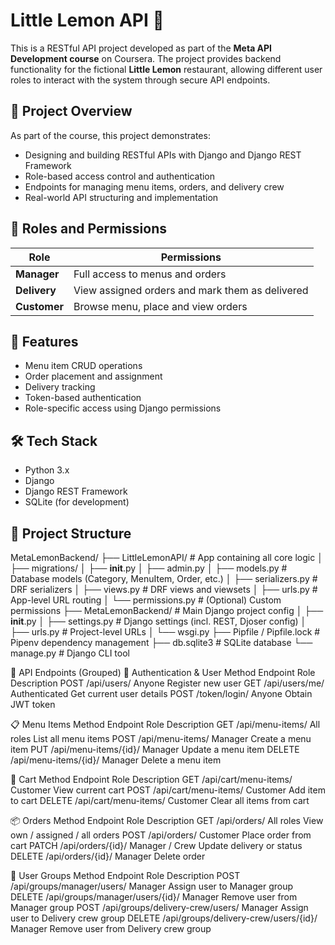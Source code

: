 # Little Lemon API 🍋

This is a RESTful API project developed as part of the **Meta API Development course** on Coursera. The project provides backend functionality for the fictional **Little Lemon** restaurant, allowing different user roles to interact with the system through secure API endpoints.

## 📌 Project Overview

As part of the course, this project demonstrates:

- Designing and building RESTful APIs with Django and Django REST Framework
- Role-based access control and authentication
- Endpoints for managing menu items, orders, and delivery crew
- Real-world API structuring and implementation

## 🔐 Roles and Permissions

| Role           | Permissions                                      |
|----------------|--------------------------------------------------|
| **Manager**    | Full access to menus and orders                  |
| **Delivery**   | View assigned orders and mark them as delivered  |
| **Customer**   | Browse menu, place and view orders               |

## 🚀 Features

- Menu item CRUD operations
- Order placement and assignment
- Delivery tracking
- Token-based authentication
- Role-specific access using Django permissions

## 🛠 Tech Stack

- Python 3.x
- Django
- Django REST Framework
- SQLite (for development)

## 📁 Project Structure
MetaLemonBackend/
├── LittleLemonAPI/         # App containing all core logic
│   ├── migrations/
│   ├── __init__.py
│   ├── admin.py
│   ├── models.py           # Database models (Category, MenuItem, Order, etc.)
│   ├── serializers.py      # DRF serializers
│   ├── views.py            # DRF views and viewsets
│   ├── urls.py             # App-level URL routing
│   └── permissions.py      # (Optional) Custom permissions
├── MetaLemonBackend/       # Main Django project config
│   ├── __init__.py
│   ├── settings.py         # Django settings (incl. REST, Djoser config)
│   ├── urls.py             # Project-level URLs
│   └── wsgi.py
├── Pipfile / Pipfile.lock  # Pipenv dependency management
├── db.sqlite3              # SQLite database
└── manage.py               # Django CLI tool

🔗 API Endpoints (Grouped)
👤 Authentication & User
Method	Endpoint	Role	Description
POST	/api/users/	Anyone	Register new user
GET	/api/users/me/	Authenticated	Get current user details
POST	/token/login/	Anyone	Obtain JWT token

📋 Menu Items
Method	Endpoint	Role	Description
GET	/api/menu-items/	All roles	List all menu items
POST	/api/menu-items/	Manager	Create a menu item
PUT	/api/menu-items/{id}/	Manager	Update a menu item
DELETE	/api/menu-items/{id}/	Manager	Delete a menu item

🛒 Cart
Method	Endpoint	Role	Description
GET	/api/cart/menu-items/	Customer	View current cart
POST	/api/cart/menu-items/	Customer	Add item to cart
DELETE	/api/cart/menu-items/	Customer	Clear all items from cart

📦 Orders
Method	Endpoint	Role	Description
GET	/api/orders/	All roles	View own / assigned / all orders
POST	/api/orders/	Customer	Place order from cart
PATCH	/api/orders/{id}/	Manager / Crew	Update delivery or status
DELETE	/api/orders/{id}/	Manager	Delete order

👥 User Groups
Method	Endpoint	Role	Description
POST	/api/groups/manager/users/	Manager	Assign user to Manager group
DELETE	/api/groups/manager/users/{id}/	Manager	Remove user from Manager group
POST	/api/groups/delivery-crew/users/	Manager	Assign user to Delivery crew group
DELETE	/api/groups/delivery-crew/users/{id}/	Manager	Remove user from Delivery crew group



